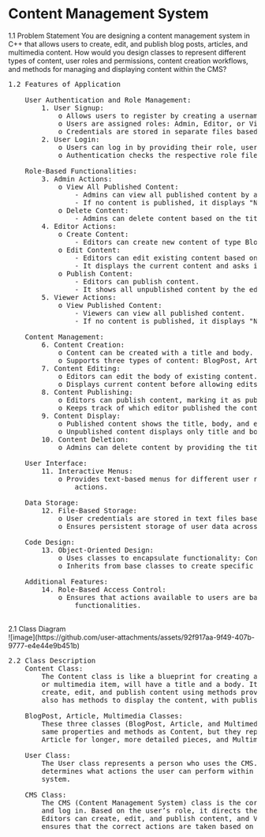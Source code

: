 # Content Management System
1.1	Problem Statement 
    You are designing a content management system in C++ that allows users to create, edit, and publish blog posts, articles, and multimedia content. 
    How would you design classes to represent different types of content, user roles and permissions, content creation workflows, and methods for managing and 
    displaying content within the CMS? <br />
<pre>
1.2	Features of Application 
    
    User Authentication and Role Management:
        1. User Signup:
            o Allows users to register by creating a username and password.
            o Users are assigned roles: Admin, Editor, or Viewer.
            o Credentials are stored in separate files based on roles (admins.txt, editors.txt, viewers.txt).
        2. User Login:
            o Users can log in by providing their role, username, and password.
            o Authentication checks the respective role file to validate credentials.
    
    Role-Based Functionalities:
        3. Admin Actions:
            o View All Published Content:
                - Admins can view all published content by all editors.
                - If no content is published, it displays "No published content."
            o Delete Content:
                - Admins can delete content based on the title.
        4. Editor Actions:
            o Create Content:
                - Editors can create new content of type BlogPost, Article, or Multimedia.
            o Edit Content:
                - Editors can edit existing content based on the title.
                - It displays the current content and asks if the editor wants to edit it.
            o Publish Content:
                - Editors can publish content.
                - It shows all unpublished content by the editor, allowing selection for publishing.
        5. Viewer Actions:
            o View Published Content:
                - Viewers can view all published content.
                - If no content is published, it displays "No published content."
    
    Content Management:
        6. Content Creation:
            o Content can be created with a title and body.
            o Supports three types of content: BlogPost, Article, and Multimedia.
        7. Content Editing:
            o Editors can edit the body of existing content.
            o Displays current content before allowing edits.
        8. Content Publishing:
            o Editors can publish content, marking it as published and associating it with the editor's name.
            o Keeps track of which editor published the content.
        9. Content Display:
            o Published content shows the title, body, and editor's name.
            o Unpublished content displays only title and body.
        10. Content Deletion:
            o Admins can delete content by providing the title.
    
    User Interface:
        11. Interactive Menus:
            o Provides text-based menus for different user roles (Admin, Editor, Viewer) to perform their respective 
                actions.
    
    Data Storage:
        12. File-Based Storage:
            o User credentials are stored in text files based on roles.
            o Ensures persistent storage of user data across sessions.
    
    Code Design:
        13. Object-Oriented Design:
            o Uses classes to encapsulate functionality: Content, BlogPost, Article, Multimedia, User, and CMS.
            o Inherits from base classes to create specific content types.
    
    Additional Features:
        14. Role-Based Access Control:
            o Ensures that actions available to users are based on their roles, preventing unauthorized access to 
                functionalities.
</pre>
<br />
2.1	Class Diagram <br />
![image](https://github.com/user-attachments/assets/92f917aa-9f49-407b-9777-e4e44e9b451b)
<br />

<pre>
2.2 Class Description
    Content Class:
        The Content class is like a blueprint for creating and managing content items in our CMS. Each piece of content, whether it's a blog post, article, 
        or multimedia item, will have a title and a body. It also keeps track of whether the content is published and, if so, who published it. You can
        create, edit, and publish content using methods provided by this class. When publishing, it records the name of the editor who published it. The class
        also has methods to display the content, with published content showing the editor’s name.
    
    BlogPost, Article, Multimedia Classes:
        These three classes (BlogPost, Article, and Multimedia) are specific types of content. They inherit from the Content class, which means they have all the
        same properties and methods as Content, but they represent different kinds of content. For instance, a BlogPost might be used for regular blog entries, an
        Article for longer, more detailed pieces, and Multimedia for content that includes images, videos, or other media types.

    User Class:
        The User class represents a person who uses the CMS. Each user has a username, a password, and a role. The role can be Admin, Editor, or Viewer, which
        determines what actions the user can perform within the CMS. This class is straightforward, mainly used for storing user credentials and their role in the 
        system.

    CMS Class:
        The CMS (Content Management System) class is the core of the application. It manages users and content. This class provides methods for users to sign up 
        and log in. Based on the user’s role, it directs them to different sets of actions. For instance, Admins can view all published content and delete content,
        Editors can create, edit, and publish content, and Viewers can view published content. The class also handles the storage of user credentials in files and
        ensures that the correct actions are taken based on the user's role.
</pre>
